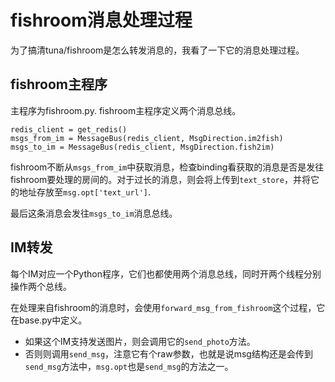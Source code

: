 fishroom消息处理过程
====================

为了搞清tuna/fishroom是怎么转发消息的，我看了一下它的消息处理过程。

fishroom主程序
--------------

主程序为fishroom.py. fishroom主程序定义两个消息总线。

```
redis_client = get_redis()
msgs_from_im = MessageBus(redis_client, MsgDirection.im2fish)
msgs_to_im = MessageBus(redis_client, MsgDirection.fish2im)
```

fishroom不断从``msgs_from_im``中获取消息，检查binding看获取的消息是否是发往fishroom要处理的房间的。对于过长的消息，则会将上传到``text_store``，并将它的地址存放至``msg.opt['text_url']``.

最后这条消息会发往``msgs_to_im``消息总线。

IM转发
-------

每个IM对应一个Python程序，它们也都使用两个消息总线，同时开两个线程分别操作两个总线。

在处理来自fishroom的消息时，会使用``forward_msg_from_fishroom``这个过程，它在base.py中定义。

+ 如果这个IM支持发送图片，则会调用它的``send_photo``方法。
+ 否则则调用``send_msg``，注意它有个raw参数，也就是说msg结构还是会传到``send_msg``方法中，``msg.opt``也是``send_msg``的方法之一。

